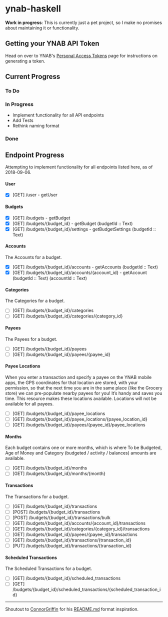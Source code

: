 # ynab-haskell

**Work in progress**: This is currently just a pet project, so I make no
promises about maintaining it or functionality.

## Getting your YNAB API Token
Head on over to YNAB's [Personal Access Tokens](https://api.youneedabudget.com/#personal-access-tokens) page for
instructions on generating a token.

## Current Progress

### To Do

### In Progress
- Implement functionality for all API endpoints
- Add Tests
- Rethink naming format

### Done


## Endpoint Progress
Attempting to implement functionality for all endpoints listed here, as of 2018-09-06.

#### User
- [x] [GET] /user - getUser

#### Budgets
- [x] [GET] /budgets - getBudget
- [x] [GET] /budgets/{budget_id} - getBudget (budgetId :: Text)
- [x] [GET] /budgets/{budget_id}/settings - getBudgetSettings (budgetId :: Text)

#### Accounts
The Accounts for a budget.

- [x] [GET] /budgets/{budget_id}/accounts - getAccounts (budgetId :: Text)
- [x] [GET] /budgets/{budget_id}/accounts/{account_id} - getAccount (budgetId :: Text) (accountId :: Text)

#### Categories
The Categories for a budget.

- [ ] [GET] /budgets/{budget_id}/categories
- [ ] [GET] /budgets/{budget_id}/categories/{category_id}

#### Payees
The Payees for a budget.

- [ ] [GET] /budgets/{budget_id}/payees
- [ ] [GET] /budgets/{budget_id}/payees/{payee_id}

#### Payee Locations
When you enter a transaction and specify a payee on the YNAB mobile apps, the GPS coordinates for that location are stored, with your permission, so that the next time you are in the same place (like the Grocery store) we can pre-populate nearby payees for you! It’s handy and saves you time. This resource makes these locations available. Locations will not be available for all payees.

- [ ] [GET] /budgets/{budget_id}/payee_locations
- [ ] [GET] /budgets/{budget_id}/payee_locations/{payee_location_id}
- [ ] [GET] /budgets/{budget_id}/payees/{payee_id}/payee_locations

#### Months
Each budget contains one or more months, which is where To be Budgeted, Age of Money and Category (budgeted / activity / balances) amounts are available.

- [ ] [GET] /budgets/{budget_id}/months
- [ ] [GET] /budgets/{budget_id}/months/{month}

#### Transactions
The Transactions for a budget.

- [ ] [GET] /budgets/{budget_id}/transactions
- [ ] [POST] /budgets/{budget_id}/transactions
- [ ] [POST] /budgets/{budget_id}/transactions/bulk
- [ ] [GET] /budgets/{budget_id}/accounts/{account_id}/transactions
- [ ] [GET] /budgets/{budget_id}/categories/{category_id}/transactions
- [ ] [GET] /budgets/{budget_id}/payees/{payee_id}/transactions
- [ ] [GET] /budgets/{budget_id}/transactions/{transaction_id}
- [ ] [PUT] /budgets/{budget_id}/transactions/{transaction_id}

#### Scheduled Transactions
The Scheduled Transactions for a budget.

- [ ] [GET] /budgets/{budget_id}/scheduled_transactions
- [ ] [GET] /budgets/{budget_id}/scheduled_transactions/{scheduled_transaction_id}

---
Shoutout to [ConnorGriffin](https://github.com/ConnorGriffin/) for his [README.md](https://github.com/ConnorGriffin/Posh-YNAB) format inspiration. 
